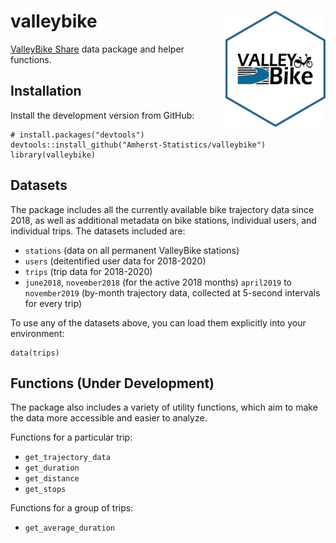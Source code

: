 # valleybike <img src="man/figures/logo.png" title="logo created with hexSticker" width="160px" align="right"/>

[ValleyBike Share](https://www.valleybike.org/) data package and helper functions.

## Installation

Install the development version from GitHub:

```{r}
# install.packages("devtools")
devtools::install_github("Amherst-Statistics/valleybike")
library(valleybike)
```

## Datasets

The package includes all the currently available bike trajectory data since 2018, as well as additional metadata on bike stations, individual users, and individual trips. The datasets included are:

- `stations` (data on all permanent ValleyBike stations)
- `users` (deitentified user data for 2018-2020)
- `trips` (trip data for 2018-2020)
- `june2018`, `november2018` (for the active 2018 months) `april2019` to `november2019` (by-month trajectory data, collected at 5-second intervals for every trip)

To use any of the datasets above, you can load them explicitly into your environment:

```{r}
data(trips)
```

## Functions (Under Development)

The package also includes a variety of utility functions, which aim to make the data more accessible and easier to analyze.

Functions for a particular trip:

- `get_trajectory_data`
- `get_duration`
- `get_distance`
- `get_stops`

Functions for a group of trips:

- `get_average_duration`
